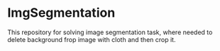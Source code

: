 # ImgSegmentation
 This repository for solving image segmentation task, where needed to delete background frop image with cloth and then crop it.
